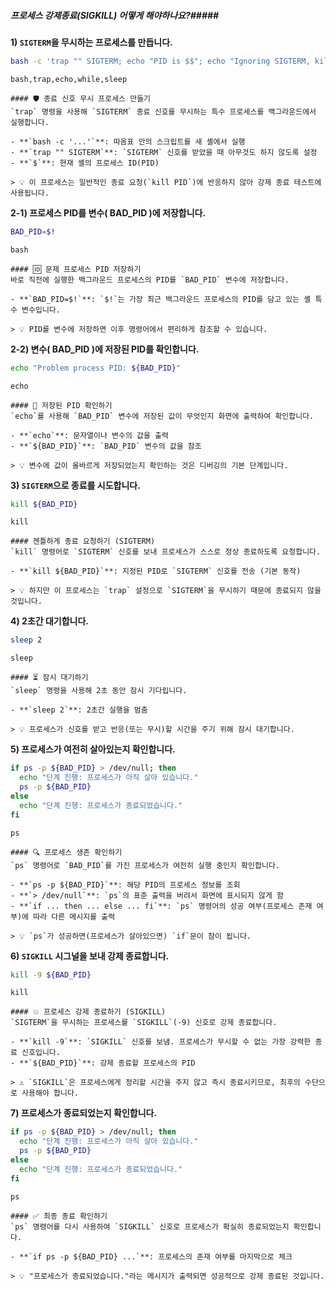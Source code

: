 ##### 프로세스 강제종료(SIGKILL) 어떻게 해야하나요?#####

**1) `SIGTERM`을 무시하는 프로세스를 만듭니다.**
```bash
bash -c 'trap "" SIGTERM; echo "PID is $$"; echo "Ignoring SIGTERM, kill me with SIGKILL!"; while true; do sleep 1; done' &
```
```tech
bash,trap,echo,while,sleep
```
```desc
#### 🛡️ 종료 신호 무시 프로세스 만들기
`trap` 명령을 사용해 `SIGTERM` 종료 신호를 무시하는 특수 프로세스를 백그라운드에서 실행합니다.

- **`bash -c '...'`**: 따옴표 안의 스크립트를 새 셸에서 실행
- **`trap "" SIGTERM`**: `SIGTERM` 신호를 받았을 때 아무것도 하지 않도록 설정
- **`$`**: 현재 셸의 프로세스 ID(PID)

> 💡 이 프로세스는 일반적인 종료 요청(`kill PID`)에 반응하지 않아 강제 종료 테스트에 사용됩니다.
```

**2-1) 프로세스 PID를 변수( BAD_PID )에 저장합니다.**
```bash
BAD_PID=$!
```
```tech
bash
```
```desc
#### 🆔 문제 프로세스 PID 저장하기
바로 직전에 실행한 백그라운드 프로세스의 PID를 `BAD_PID` 변수에 저장합니다.

- **`BAD_PID=$!`**: `$!`는 가장 최근 백그라운드 프로세스의 PID를 담고 있는 셸 특수 변수입니다.

> 💡 PID를 변수에 저장하면 이후 명령어에서 편리하게 참조할 수 있습니다.
```

**2-2) 변수( BAD_PID )에 저장된 PID를 확인합니다.**
```bash
echo "Problem process PID: ${BAD_PID}"
```
```tech
echo
```
```desc
#### 💬 저장된 PID 확인하기
`echo`를 사용해 `BAD_PID` 변수에 저장된 값이 무엇인지 화면에 출력하여 확인합니다.

- **`echo`**: 문자열이나 변수의 값을 출력
- **`${BAD_PID}`**: `BAD_PID` 변수의 값을 참조

> 💡 변수에 값이 올바르게 저장되었는지 확인하는 것은 디버깅의 기본 단계입니다.
```

**3) `SIGTERM`으로 종료를 시도합니다.**
```bash
kill ${BAD_PID}
```
```tech
kill
```
```desc
#### 젠틀하게 종료 요청하기 (SIGTERM)
`kill` 명령어로 `SIGTERM` 신호를 보내 프로세스가 스스로 정상 종료하도록 요청합니다.

- **`kill ${BAD_PID}`**: 지정된 PID로 `SIGTERM` 신호를 전송 (기본 동작)

> 💡 하지만 이 프로세스는 `trap` 설정으로 `SIGTERM`을 무시하기 때문에 종료되지 않을 것입니다.
```

**4) 2초간 대기합니다.**
```bash
sleep 2
```
```tech
sleep
```
```desc
#### ⏳ 잠시 대기하기
`sleep` 명령을 사용해 2초 동안 잠시 기다립니다.

- **`sleep 2`**: 2초간 실행을 멈춤

> 💡 프로세스가 신호를 받고 반응(또는 무시)할 시간을 주기 위해 잠시 대기합니다.
```

**5) 프로세스가 여전히 살아있는지 확인합니다.**
```bash
if ps -p ${BAD_PID} > /dev/null; then
  echo "단계 진행: 프로세스가 아직 살아 있습니다."
  ps -p ${BAD_PID}  
else
  echo "단계 진행: 프로세스가 종료되었습니다."
fi
```
```tech
ps
```
```desc
#### 🔍 프로세스 생존 확인하기
`ps` 명령어로 `BAD_PID`를 가진 프로세스가 여전히 실행 중인지 확인합니다.

- **`ps -p ${BAD_PID}`**: 해당 PID의 프로세스 정보를 조회
- **`> /dev/null`**: `ps`의 표준 출력을 버려서 화면에 표시되지 않게 함
- **`if ... then ... else ... fi`**: `ps` 명령어의 성공 여부(프로세스 존재 여부)에 따라 다른 메시지를 출력

> 💡 `ps`가 성공하면(프로세스가 살아있으면) `if`문이 참이 됩니다.
```

**6) `SIGKILL` 시그널을 보내 강제 종료합니다.**
```bash
kill -9 ${BAD_PID}
```
```tech
kill
```
```desc
#### 💥 프로세스 강제 종료하기 (SIGKILL)
`SIGTERM`을 무시하는 프로세스를 `SIGKILL`(-9) 신호로 강제 종료합니다.

- **`kill -9`**: `SIGKILL` 신호를 보냄. 프로세스가 무시할 수 없는 가장 강력한 종료 신호입니다.
- **`${BAD_PID}`**: 강제 종료할 프로세스의 PID

> ⚠️ `SIGKILL`은 프로세스에게 정리할 시간을 주지 않고 즉시 종료시키므로, 최후의 수단으로 사용해야 합니다.
```

**7) 프로세스가 종료되었는지 확인합니다.**
```bash
if ps -p ${BAD_PID} > /dev/null; then
  echo "단계 진행: 프로세스가 아직 살아 있습니다."
  ps -p ${BAD_PID}  
else
  echo "단계 진행: 프로세스가 종료되었습니다."
fi
```
```tech
ps
```
```desc
#### ✅ 최종 종료 확인하기
`ps` 명령어를 다시 사용하여 `SIGKILL` 신호로 프로세스가 확실히 종료되었는지 확인합니다.

- **`if ps -p ${BAD_PID} ...`**: 프로세스의 존재 여부를 마지막으로 체크

> 💡 "프로세스가 종료되었습니다."라는 메시지가 출력되면 성공적으로 강제 종료된 것입니다.
```
